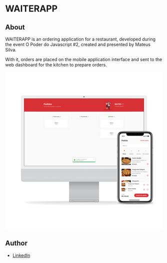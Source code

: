 # WAITERAPP

## About

WAITERAPP is an ordering application for a restaurant, developed during the event O Poder do Javascript #2, created and presented by Mateus Silva.

With it, orders are placed on the mobile application interface and sent to the web dashboard for the kitchen to prepare orders.

![](./screenshot-all-aplication.png)

## Author

- [LinkedIn](https://www.linkedin.com/in/kevenpacheco/)
